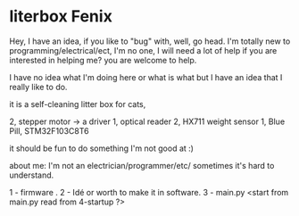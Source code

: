 # literbox Fenix

Hey, I have an idea, if you like to "bug" with, well, go head.
I'm totally new to programming/electrical/ect, I'm no one,
I will need a lot of help if you are interested in helping me? you are welcome to help.

I have no idea what I'm doing here or what is what but I have an idea that I really like to do.

it is a self-cleaning litter box for cats,

2, stepper motor -> a driver
1, optical reader
2, HX711 weight sensor
1, Blue Pill, STM32F103C8T6

it should be fun to do something I'm not good at :)

about me:
I'm not an electrician/programmer/etc/ sometimes it's hard to understand.


1 - firmware <first step to take with stm32f1>.
2 - Idé or worth to make it in software.
3 - main.py <start from main.py read from 4-startup ?>
